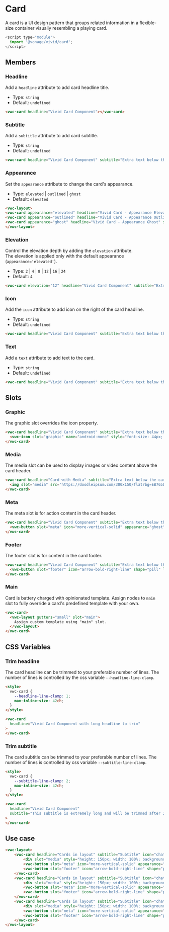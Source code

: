 # Card

A card is a UI design pattern that groups related information in a flexible-size container visually resembling a playing card.

```js
<script type="module">
  import '@vonage/vivid/card';
</script>
```

## Members

### Headline

Add a `headline` attribute to add card headline title.

- Type: `string`
- Default: `undefined`

```html preview
<vwc-card headline="Vivid Card Component"></vwc-card>
```

### Subtitle

Add a `subtitle` attribute to add card subtitle.

- Type: `string`
- Default: `undefined`

```html preview
<vwc-card headline="Vivid Card Component" subtitle="Extra text below the card headline"></vwc-card>
```

### Appearance
Set the `appearance` attribute to change the card's appearance.

- Type: `elevated` | `outlined` | `ghost`
- Default: `elevated`

```html preview
<vwc-layout>
<vwc-card appearance="elevated" headline="Vivid Card - Appearance Elevated" subtitle="this is the default appearance"></vwc-card>
<vwc-card appearance="outlined" headline="Vivid Card - Appearance Outlined" subtitle="set a border to the card same as elevation='0' "></vwc-card>
<vwc-card appearance="ghost" headline="Vivid Card - Appearance Ghost" subtitle="present the card template without background or shadow"></vwc-card>
</vwc-layout>
```

### Elevation

Control the elevation depth by adding the `elevation` attribute.  
The elevation is applied only with the default appearance (`appearance='elevated'`).

- Type: `2` | `4` | `8` | `12` | `16` | `24`
- Default: `4`

```html preview
<vwc-card elevation="12" headline="Vivid Card Component" subtitle="Extra text below the card headline"></vwc-card>
```


### Icon

Add the `icon` attribute to add icon on the right of the card headline.

- Type: `string`
- Default: `undefined`

```html preview
<vwc-card headline="Vivid Card Component" subtitle="Extra text below the card headline" icon="chat-line"></vwc-card>
```

### Text

Add a `text` attribute to add text to the card.

- Type: `string`
- Default: `undefined`

```html preview
<vwc-card headline="Vivid Card Component" subtitle="Extra text below the card headline" text="The card can contain multiple lines of text."></vwc-card>
```

## Slots

### Graphic

The graphic slot overrides the icon property.

```html preview
<vwc-card headline="Vivid Card Component" subtitle="Extra text below the card headline">
  <vwc-icon slot="graphic" name="android-mono" style="font-size: 44px; color: #A4C439" ></vwc-icon>
</vwc-card>
```

### Media

The media slot can be used to display images or video content above the card header.

```html preview
<vwc-card headline="Card with Media" subtitle="Extra text below the card headline" style="max-inline-size: 300px">
  <img slot="media" src="https://doodleipsum.com/300x150/flat?bg=EB765D&amp;i=7d5ed3bc0c215d1359b2a63d03cf1540" alt="Sitting on Floor"style="width: 100%; height: 150px; object-fit: cover;"/>
</vwc-card>
```

### Meta

The meta slot is for action content in the card header.

```html preview
<vwc-card headline="Vivid Card Component" subtitle="Extra text below the card headline">
  <vwc-button slot="meta" icon="more-vertical-solid" appearance="ghost"></vwc-button>
</vwc-card>
```

### Footer

The footer slot is for content in the card footer.

```html preview
<vwc-card headline="Vivid Card Component" subtitle="Extra text below the card headline">
  <vwc-button slot="footer" icon="arrow-bold-right-line" shape="pill" label="Action" appearance="outlined"></vwc-button>
</vwc-card>
```

### Main

Card is battery charged with opinionated template.
Assign nodes to `main` slot to fully override a card's predefined template with your own.

```html preview
<vwc-card>
  <vwc-layout gutters="small" slot="main">
    Assign custom template using "main" slot.
  </vwc-layout>
</vwc-card>
```

## CSS Variables

### Trim headline

The card headline can be trimmed to your preferable number of lines.
The number of lines is controlled by the css variable `--headline-line-clamp`.

```html preview
<style>
  vwc-card {
    --headline-line-clamp: 1;
    max-inline-size: 42ch;
  }
</style>

<vwc-card
  headline="Vivid Card Component with long headline to trim"
>
</vwc-card>
```

### Trim subtitle

The card subtitle can be trimmed to your preferable number of lines.
The number of lines is controlled by css variable `--subtitle-line-clamp`.

```html preview
<style>
  vwc-card {
    --subtitle-line-clamp: 2;
    max-inline-size: 42ch;
  }
</style>

<vwc-card
  headline="Vivid Card Component"
  subtitle="This subtitle is extremely long and will be trimmed after 2 lines. This way you can control the size of the card."
>
</vwc-card>
```

## Use case
```html preview
<vwc-layout>
	<vwc-card headline="Cards in layout" subtitle="Subtitle" icon="chat-line" text="Here is the card's text.">
		<div slot="media" style="height: 150px; width: 100%; background-color: rebeccapurple;"></div>
		<vwc-button slot="meta" icon="more-vertical-solid" appearance="ghost"></vwc-button>
		<vwc-button slot="footer" icon="arrow-bold-right-line" shape="pill" label="Action" appearance="outlined"></vwc-button>
	</vwc-card>
	<vwc-card headline="Cards in layout" subtitle="Subtitle" icon="chat-line" text="Here is the card's text.">
		<div slot="media" style="height: 150px; width: 100%; background-color: rebeccapurple;"></div>
		<vwc-button slot="meta" icon="more-vertical-solid" appearance="ghost"></vwc-button>
		<vwc-button slot="footer" icon="arrow-bold-right-line" shape="pill" label="Action" appearance="outlined"></vwc-button>
	</vwc-card>
	<vwc-card headline="Cards in layout" subtitle="Subtitle" icon="chat-line" text="Here is the card's text.">
		<div slot="media" style="height: 150px; width: 100%; background-color: rebeccapurple;"></div>
		<vwc-button slot="meta" icon="more-vertical-solid" appearance="ghost"></vwc-button>
		<vwc-button slot="footer" icon="arrow-bold-right-line" shape="pill" label="Action" appearance="outlined"></vwc-button>
	</vwc-card>
</vwc-layout>
```
